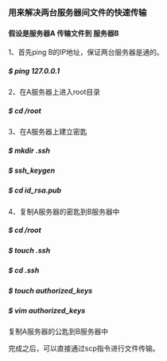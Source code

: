 ### 用来解决两台服务器间文件的快速传输

#### 假设是服务器A 传输文件到 服务器B

1、首先ping B的IP地址，保证两台服务器是通的。

##### $ ping 127.0.0.1

2、在A服务器上进入root目录

##### $ cd /root

3、在A服务器上建立密匙

##### $ mkdir .ssh

##### $ ssh_keygen

##### $ cd id_rsa.pub

4、复制A服务器的密匙到B服务器中

##### $ cd /root

##### $ touch .ssh

##### $ cd .ssh

##### $ touch authorized_keys

##### $ vim authorized_keys

复制A服务器的公匙到B服务器中

完成之后，可以直接通过scp指令进行文件传输。





